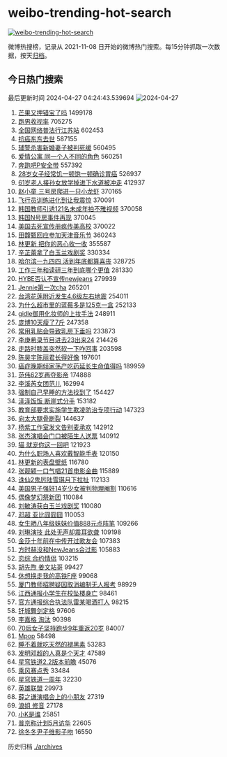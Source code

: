 # weibo-trending-hot-search

[![weibo-trending-hot-search](https://github.com/ameizi/weibo-trending-hot-search/actions/workflows/ci.yml/badge.svg)](https://github.com/ameizi/weibo-trending-hot-search/actions/workflows/ci.yml)

微博热搜榜，记录从 2021-11-08 日开始的微博热门搜索。每15分钟抓取一次数据，按天[归档](./archives)。

## 今日热门搜索

<!-- BEGIN --> 
最后更新时间 2024-04-27 04:24:43.539694 
![2024-04-27](https://imgs-storage.s3.us-east-005.backblazeb2.com/20240427/2024-04-27.png?versionId=4_z8fbbed132d73df8689c40f13_f101e214b1eab06b6_d20240426_m202443_c005_v0501008_t0014_u01714163083162) 
1. [芒果又押错宝了吗](https://s.weibo.com/weibo?q=%E8%8A%92%E6%9E%9C%E5%8F%88%E6%8A%BC%E9%94%99%E5%AE%9D%E4%BA%86%E5%90%97&t=31&band_rank=1&Refer=top) 1499178
1. [跑男收视率](https://s.weibo.com/weibo?q=%E8%B7%91%E7%94%B7%E6%94%B6%E8%A7%86%E7%8E%87&t=31&band_rank=2&Refer=top) 705275
1. [全国网络普法行江苏站](https://s.weibo.com/weibo?q=%23%E5%85%A8%E5%9B%BD%E7%BD%91%E7%BB%9C%E6%99%AE%E6%B3%95%E8%A1%8C%E6%B1%9F%E8%8B%8F%E7%AB%99%23&t=31&band_rank=3&Refer=top) 602453
1. [抗癌东东去世](https://s.weibo.com/weibo?q=%23%E6%8A%97%E7%99%8C%E4%B8%9C%E4%B8%9C%E5%8E%BB%E4%B8%96%23&t=31&band_rank=4&Refer=top) 587155
1. [辅警杀害新婚妻子被判死缓](https://s.weibo.com/weibo?q=%23%E8%BE%85%E8%AD%A6%E6%9D%80%E5%AE%B3%E6%96%B0%E5%A9%9A%E5%A6%BB%E5%AD%90%E8%A2%AB%E5%88%A4%E6%AD%BB%E7%BC%93%23&t=31&band_rank=21&Refer=top) 560495
1. [爱情公寓 同一个人不同的角色](https://s.weibo.com/weibo?q=%E7%88%B1%E6%83%85%E5%85%AC%E5%AF%93%20%E5%90%8C%E4%B8%80%E4%B8%AA%E4%BA%BA%E4%B8%8D%E5%90%8C%E7%9A%84%E8%A7%92%E8%89%B2&t=31&band_rank=7&Refer=top) 560251
1. [奔跑吧P安全带](https://s.weibo.com/weibo?q=%E5%A5%94%E8%B7%91%E5%90%A7P%E5%AE%89%E5%85%A8%E5%B8%A6&t=31&band_rank=5&Refer=top) 557392
1. [28岁女子经常饥一顿饱一顿确诊胃癌](https://s.weibo.com/weibo?q=%2328%E5%B2%81%E5%A5%B3%E5%AD%90%E7%BB%8F%E5%B8%B8%E9%A5%A5%E4%B8%80%E9%A1%BF%E9%A5%B1%E4%B8%80%E9%A1%BF%E7%A1%AE%E8%AF%8A%E8%83%83%E7%99%8C%23&t=31&band_rank=6&Refer=top) 526937
1. [61岁老人接孙女放学掉进下水道被冲走](https://s.weibo.com/weibo?q=%2361%E5%B2%81%E8%80%81%E4%BA%BA%E6%8E%A5%E5%AD%99%E5%A5%B3%E6%94%BE%E5%AD%A6%E6%8E%89%E8%BF%9B%E4%B8%8B%E6%B0%B4%E9%81%93%E8%A2%AB%E5%86%B2%E8%B5%B0%23&t=31&band_rank=8&Refer=top) 412937
1. [赵小童 三号房爬进一只小龙虾](https://s.weibo.com/weibo?q=%E8%B5%B5%E5%B0%8F%E7%AB%A5%20%E4%B8%89%E5%8F%B7%E6%88%BF%E7%88%AC%E8%BF%9B%E4%B8%80%E5%8F%AA%E5%B0%8F%E9%BE%99%E8%99%BE&t=31&band_rank=9&Refer=top) 370165
1. [飞行员训练进化到让我震惊](https://s.weibo.com/weibo?q=%23%E9%A3%9E%E8%A1%8C%E5%91%98%E8%AE%AD%E7%BB%83%E8%BF%9B%E5%8C%96%E5%88%B0%E8%AE%A9%E6%88%91%E9%9C%87%E6%83%8A%23&t=31&band_rank=10&Refer=top) 370091
1. [韩国教师引诱121名未成年拍不雅视频](https://s.weibo.com/weibo?q=%23%E9%9F%A9%E5%9B%BD%E6%95%99%E5%B8%88%E5%BC%95%E8%AF%B1121%E5%90%8D%E6%9C%AA%E6%88%90%E5%B9%B4%E6%8B%8D%E4%B8%8D%E9%9B%85%E8%A7%86%E9%A2%91%23&t=31&band_rank=11&Refer=top) 370058
1. [韩国N号房事件再现](https://s.weibo.com/weibo?q=%23%E9%9F%A9%E5%9B%BDN%E5%8F%B7%E6%88%BF%E4%BA%8B%E4%BB%B6%E5%86%8D%E7%8E%B0%23&t=31&band_rank=12&Refer=top) 370045
1. [美国去死宣传册疯传美高校](https://s.weibo.com/weibo?q=%23%E7%BE%8E%E5%9B%BD%E5%8E%BB%E6%AD%BB%E5%AE%A3%E4%BC%A0%E5%86%8C%E7%96%AF%E4%BC%A0%E7%BE%8E%E9%AB%98%E6%A0%A1%23&t=31&band_rank=13&Refer=top) 370022
1. [田馥甄回应参加天津音乐节](https://s.weibo.com/weibo?q=%23%E7%94%B0%E9%A6%A5%E7%94%84%E5%9B%9E%E5%BA%94%E5%8F%82%E5%8A%A0%E5%A4%A9%E6%B4%A5%E9%9F%B3%E4%B9%90%E8%8A%82%23&t=31&band_rank=32&Refer=top) 360243
1. [林更新 把你的恶心收一收](https://s.weibo.com/weibo?q=%E6%9E%97%E6%9B%B4%E6%96%B0%20%E6%8A%8A%E4%BD%A0%E7%9A%84%E6%81%B6%E5%BF%83%E6%94%B6%E4%B8%80%E6%94%B6&t=31&band_rank=14&Refer=top) 355587
1. [辛芷蕾拿了白玉兰戏剧奖](https://s.weibo.com/weibo?q=%23%E8%BE%9B%E8%8A%B7%E8%95%BE%E6%8B%BF%E4%BA%86%E7%99%BD%E7%8E%89%E5%85%B0%E6%88%8F%E5%89%A7%E5%A5%96%23&t=31&band_rank=15&Refer=top) 330334
1. [哈尔滨一九四四 活到年底都算喜丧](https://s.weibo.com/weibo?q=%E5%93%88%E5%B0%94%E6%BB%A8%E4%B8%80%E4%B9%9D%E5%9B%9B%E5%9B%9B%20%E6%B4%BB%E5%88%B0%E5%B9%B4%E5%BA%95%E9%83%BD%E7%AE%97%E5%96%9C%E4%B8%A7&t=31&band_rank=16&Refer=top) 328725
1. [工作三年和读研三年到底哪个更值](https://s.weibo.com/weibo?q=%23%E5%B7%A5%E4%BD%9C%E4%B8%89%E5%B9%B4%E5%92%8C%E8%AF%BB%E7%A0%94%E4%B8%89%E5%B9%B4%E5%88%B0%E5%BA%95%E5%93%AA%E4%B8%AA%E6%9B%B4%E5%80%BC%23&t=31&band_rank=29&Refer=top) 281330
1. [HYBE否认不宣传newjeans](https://s.weibo.com/weibo?q=%23HYBE%E5%90%A6%E8%AE%A4%E4%B8%8D%E5%AE%A3%E4%BC%A0newjeans%23&t=31&band_rank=17&Refer=top) 279939
1. [Jennie第一次cha](https://s.weibo.com/weibo?q=%23Jennie%E7%AC%AC%E4%B8%80%E6%AC%A1cha%23&t=31&band_rank=18&Refer=top) 265201
1. [台湾花莲附近发生4.6级左右地震](https://s.weibo.com/weibo?q=%23%E5%8F%B0%E6%B9%BE%E8%8A%B1%E8%8E%B2%E9%99%84%E8%BF%91%E5%8F%91%E7%94%9F4.6%E7%BA%A7%E5%B7%A6%E5%8F%B3%E5%9C%B0%E9%9C%87%23&t=31&band_rank=11&Refer=top) 254011
1. [为什么超市里的蓝莓多是125克一盒](https://s.weibo.com/weibo?q=%23%E4%B8%BA%E4%BB%80%E4%B9%88%E8%B6%85%E5%B8%82%E9%87%8C%E7%9A%84%E8%93%9D%E8%8E%93%E5%A4%9A%E6%98%AF125%E5%85%8B%E4%B8%80%E7%9B%92%23&t=31&band_rank=19&Refer=top) 252133
1. [gidle御用化妆师的上妆手法](https://s.weibo.com/weibo?q=gidle%E5%BE%A1%E7%94%A8%E5%8C%96%E5%A6%86%E5%B8%88%E7%9A%84%E4%B8%8A%E5%A6%86%E6%89%8B%E6%B3%95&t=31&band_rank=20&Refer=top) 248911
1. [庞博10天瘦了7斤](https://s.weibo.com/weibo?q=%23%E5%BA%9E%E5%8D%9A10%E5%A4%A9%E7%98%A6%E4%BA%867%E6%96%A4%23&t=31&band_rank=22&Refer=top) 247358
1. [常用乳贴会导致乳房下垂吗](https://s.weibo.com/weibo?q=%23%E5%B8%B8%E7%94%A8%E4%B9%B3%E8%B4%B4%E4%BC%9A%E5%AF%BC%E8%87%B4%E4%B9%B3%E6%88%BF%E4%B8%8B%E5%9E%82%E5%90%97%23&t=31&band_rank=23&Refer=top) 233873
1. [李庚希录节目进去23出来24](https://s.weibo.com/weibo?q=%E6%9D%8E%E5%BA%9A%E5%B8%8C%E5%BD%95%E8%8A%82%E7%9B%AE%E8%BF%9B%E5%8E%BB23%E5%87%BA%E6%9D%A524&t=31&band_rank=27&Refer=top) 214426
1. [走路时膝盖突然软一下咋回事](https://s.weibo.com/weibo?q=%23%E8%B5%B0%E8%B7%AF%E6%97%B6%E8%86%9D%E7%9B%96%E7%AA%81%E7%84%B6%E8%BD%AF%E4%B8%80%E4%B8%8B%E5%92%8B%E5%9B%9E%E4%BA%8B%23&t=31&band_rank=24&Refer=top) 203598
1. [陈昊宇陈丽君长得好像](https://s.weibo.com/weibo?q=%E9%99%88%E6%98%8A%E5%AE%87%E9%99%88%E4%B8%BD%E5%90%9B%E9%95%BF%E5%BE%97%E5%A5%BD%E5%83%8F&t=31&band_rank=25&Refer=top) 197601
1. [癌症晚期倾家荡产吃药延长生命值得吗](https://s.weibo.com/weibo?q=%23%E7%99%8C%E7%97%87%E6%99%9A%E6%9C%9F%E5%80%BE%E5%AE%B6%E8%8D%A1%E4%BA%A7%E5%90%83%E8%8D%AF%E5%BB%B6%E9%95%BF%E7%94%9F%E5%91%BD%E5%80%BC%E5%BE%97%E5%90%97%23&t=31&band_rank=26&Refer=top) 189959
1. [范伟62岁再夺影帝](https://s.weibo.com/weibo?q=%23%E8%8C%83%E4%BC%9F62%E5%B2%81%E5%86%8D%E5%A4%BA%E5%BD%B1%E5%B8%9D%23&t=31&band_rank=28&Refer=top) 174888
1. [李溪芮女团范儿](https://s.weibo.com/weibo?q=%23%E6%9D%8E%E6%BA%AA%E8%8A%AE%E5%A5%B3%E5%9B%A2%E8%8C%83%E5%84%BF%23&t=31&band_rank=29&Refer=top) 162994
1. [强制自己早睡的方法找到了](https://s.weibo.com/weibo?q=%23%E5%BC%BA%E5%88%B6%E8%87%AA%E5%B7%B1%E6%97%A9%E7%9D%A1%E7%9A%84%E6%96%B9%E6%B3%95%E6%89%BE%E5%88%B0%E4%BA%86%23&t=31&band_rank=29&Refer=top) 154427
1. [泽泽饭饭 断崖式分手](https://s.weibo.com/weibo?q=%E6%B3%BD%E6%B3%BD%E9%A5%AD%E9%A5%AD%20%E6%96%AD%E5%B4%96%E5%BC%8F%E5%88%86%E6%89%8B&t=31&band_rank=33&Refer=top) 153182
1. [教育部要求实施学生欺凌防治专项行动](https://s.weibo.com/weibo?q=%23%E6%95%99%E8%82%B2%E9%83%A8%E8%A6%81%E6%B1%82%E5%AE%9E%E6%96%BD%E5%AD%A6%E7%94%9F%E6%AC%BA%E5%87%8C%E9%98%B2%E6%B2%BB%E4%B8%93%E9%A1%B9%E8%A1%8C%E5%8A%A8%23&t=31&band_rank=30&Refer=top) 147323
1. [向太大腿骨断裂](https://s.weibo.com/weibo?q=%23%E5%90%91%E5%A4%AA%E5%A4%A7%E8%85%BF%E9%AA%A8%E6%96%AD%E8%A3%82%23&t=31&band_rank=31&Refer=top) 144637
1. [杨紫工作室发文告别麦承欢](https://s.weibo.com/weibo?q=%23%E6%9D%A8%E7%B4%AB%E5%B7%A5%E4%BD%9C%E5%AE%A4%E5%8F%91%E6%96%87%E5%91%8A%E5%88%AB%E9%BA%A6%E6%89%BF%E6%AC%A2%23&t=31&band_rank=32&Refer=top) 142912
1. [张杰演唱会门口被陌生人送票](https://s.weibo.com/weibo?q=%23%E5%BC%A0%E6%9D%B0%E6%BC%94%E5%94%B1%E4%BC%9A%E9%97%A8%E5%8F%A3%E8%A2%AB%E9%99%8C%E7%94%9F%E4%BA%BA%E9%80%81%E7%A5%A8%23&t=31&band_rank=33&Refer=top) 140912
1. [猫 就宠你这一回吧](https://s.weibo.com/weibo?q=%E7%8C%AB%20%E5%B0%B1%E5%AE%A0%E4%BD%A0%E8%BF%99%E4%B8%80%E5%9B%9E%E5%90%A7&t=31&band_rank=34&Refer=top) 121923
1. [为什么职场人喜欢戴智能手表](https://s.weibo.com/weibo?q=%23%E4%B8%BA%E4%BB%80%E4%B9%88%E8%81%8C%E5%9C%BA%E4%BA%BA%E5%96%9C%E6%AC%A2%E6%88%B4%E6%99%BA%E8%83%BD%E6%89%8B%E8%A1%A8%23&t=31&band_rank=35&Refer=top) 120150
1. [林更新的表盘壁纸](https://s.weibo.com/weibo?q=%23%E6%9E%97%E6%9B%B4%E6%96%B0%E7%9A%84%E8%A1%A8%E7%9B%98%E5%A3%81%E7%BA%B8%23&t=31&band_rank=36&Refer=top) 116780
1. [张靓颖一口气唱21首电影金曲](https://s.weibo.com/weibo?q=%23%E5%BC%A0%E9%9D%93%E9%A2%96%E4%B8%80%E5%8F%A3%E6%B0%94%E5%94%B121%E9%A6%96%E7%94%B5%E5%BD%B1%E9%87%91%E6%9B%B2%23&t=31&band_rank=37&Refer=top) 115889
1. [诛仙2鬼厉陆雪琪月下拉扯](https://s.weibo.com/weibo?q=%23%E8%AF%9B%E4%BB%992%E9%AC%BC%E5%8E%89%E9%99%86%E9%9B%AA%E7%90%AA%E6%9C%88%E4%B8%8B%E6%8B%89%E6%89%AF%23&t=31&band_rank=38&Refer=top) 112133
1. [美国男子强奸14岁少女被判物理阉割](https://s.weibo.com/weibo?q=%23%E7%BE%8E%E5%9B%BD%E7%94%B7%E5%AD%90%E5%BC%BA%E5%A5%B814%E5%B2%81%E5%B0%91%E5%A5%B3%E8%A2%AB%E5%88%A4%E7%89%A9%E7%90%86%E9%98%89%E5%89%B2%23&t=31&band_rank=39&Refer=top) 110616
1. [偶像梦幻祭新团](https://s.weibo.com/weibo?q=%E5%81%B6%E5%83%8F%E6%A2%A6%E5%B9%BB%E7%A5%AD%E6%96%B0%E5%9B%A2&t=31&band_rank=40&Refer=top) 110084
1. [刘敏涛获白玉兰戏剧奖](https://s.weibo.com/weibo?q=%23%E5%88%98%E6%95%8F%E6%B6%9B%E8%8E%B7%E7%99%BD%E7%8E%89%E5%85%B0%E6%88%8F%E5%89%A7%E5%A5%96%23&t=31&band_rank=41&Refer=top) 110080
1. [邓超 亚比囧囧囧](https://s.weibo.com/weibo?q=%E9%82%93%E8%B6%85%20%E4%BA%9A%E6%AF%94%E5%9B%A7%E5%9B%A7%E5%9B%A7&t=31&band_rank=42&Refer=top) 110053
1. [女生晒八年级妹妹价值888元点阵笔](https://s.weibo.com/weibo?q=%23%E5%A5%B3%E7%94%9F%E6%99%92%E5%85%AB%E5%B9%B4%E7%BA%A7%E5%A6%B9%E5%A6%B9%E4%BB%B7%E5%80%BC888%E5%85%83%E7%82%B9%E9%98%B5%E7%AC%94%23&t=31&band_rank=34&Refer=top) 109266
1. [刘琳演技 此处无声却震耳欲聋](https://s.weibo.com/weibo?q=%E5%88%98%E7%90%B3%E6%BC%94%E6%8A%80%20%E6%AD%A4%E5%A4%84%E6%97%A0%E5%A3%B0%E5%8D%B4%E9%9C%87%E8%80%B3%E6%AC%B2%E8%81%8B&t=31&band_rank=24&Refer=top) 109198
1. [金莎十年前在中传开过歌友会](https://s.weibo.com/weibo?q=%23%E9%87%91%E8%8E%8E%E5%8D%81%E5%B9%B4%E5%89%8D%E5%9C%A8%E4%B8%AD%E4%BC%A0%E5%BC%80%E8%BF%87%E6%AD%8C%E5%8F%8B%E4%BC%9A%23&t=31&band_rank=36&Refer=top) 107383
1. [方时赫没和NewJeans合过影](https://s.weibo.com/weibo?q=%23%E6%96%B9%E6%97%B6%E8%B5%AB%E6%B2%A1%E5%92%8CNewJeans%E5%90%88%E8%BF%87%E5%BD%B1%23&t=31&band_rank=43&Refer=top) 105883
1. [恋综 合约情侣](https://s.weibo.com/weibo?q=%E6%81%8B%E7%BB%BC%20%E5%90%88%E7%BA%A6%E6%83%85%E4%BE%A3&t=31&band_rank=44&Refer=top) 103215
1. [胡先煦 姜文站哥](https://s.weibo.com/weibo?q=%E8%83%A1%E5%85%88%E7%85%A6%20%E5%A7%9C%E6%96%87%E7%AB%99%E5%93%A5&t=31&band_rank=45&Refer=top) 99427
1. [休想换走我的高铁F座](https://s.weibo.com/weibo?q=%23%E4%BC%91%E6%83%B3%E6%8D%A2%E8%B5%B0%E6%88%91%E7%9A%84%E9%AB%98%E9%93%81F%E5%BA%A7%23&t=31&band_rank=46&Refer=top) 99068
1. [厦门教师招聘疑因取消编制无人报考](https://s.weibo.com/weibo?q=%23%E5%8E%A6%E9%97%A8%E6%95%99%E5%B8%88%E6%8B%9B%E8%81%98%E7%96%91%E5%9B%A0%E5%8F%96%E6%B6%88%E7%BC%96%E5%88%B6%E6%97%A0%E4%BA%BA%E6%8A%A5%E8%80%83%23&t=31&band_rank=47&Refer=top) 98929
1. [江西通报小学生在校坠楼身亡](https://s.weibo.com/weibo?q=%23%E6%B1%9F%E8%A5%BF%E9%80%9A%E6%8A%A5%E5%B0%8F%E5%AD%A6%E7%94%9F%E5%9C%A8%E6%A0%A1%E5%9D%A0%E6%A5%BC%E8%BA%AB%E4%BA%A1%23&t=31&band_rank=48&Refer=top) 98461
1. [官方通报综合执法队雷某喝酒打人](https://s.weibo.com/weibo?q=%23%E5%AE%98%E6%96%B9%E9%80%9A%E6%8A%A5%E7%BB%BC%E5%90%88%E6%89%A7%E6%B3%95%E9%98%9F%E9%9B%B7%E6%9F%90%E5%96%9D%E9%85%92%E6%89%93%E4%BA%BA%23&t=31&band_rank=49&Refer=top) 98215
1. [钎城舞剑定格](https://s.weibo.com/weibo?q=%E9%92%8E%E5%9F%8E%E8%88%9E%E5%89%91%E5%AE%9A%E6%A0%BC&t=31&band_rank=50&Refer=top) 97606
1. [李嘉格 淘汰](https://s.weibo.com/weibo?q=%E6%9D%8E%E5%98%89%E6%A0%BC%20%E6%B7%98%E6%B1%B0&t=31&band_rank=44&Refer=top) 90398
1. [70后女子坚持跑步9年重返20岁](https://s.weibo.com/weibo?q=%2370%E5%90%8E%E5%A5%B3%E5%AD%90%E5%9D%9A%E6%8C%81%E8%B7%91%E6%AD%A59%E5%B9%B4%E9%87%8D%E8%BF%9420%E5%B2%81%23&t=31&band_rank=48&Refer=top) 84007
1. [Mpop](https://s.weibo.com/weibo?q=Mpop&t=31&band_rank=43&Refer=top) 58498
1. [睡不着就吃天然的褪黑素](https://s.weibo.com/weibo?q=%23%E7%9D%A1%E4%B8%8D%E7%9D%80%E5%B0%B1%E5%90%83%E5%A4%A9%E7%84%B6%E7%9A%84%E8%A4%AA%E9%BB%91%E7%B4%A0%23&t=31&band_rank=39&Refer=top) 53283
1. [发明邓超的人真是个天才](https://s.weibo.com/weibo?q=%23%E5%8F%91%E6%98%8E%E9%82%93%E8%B6%85%E7%9A%84%E4%BA%BA%E7%9C%9F%E6%98%AF%E4%B8%AA%E5%A4%A9%E6%89%8D%23&t=31&band_rank=28&Refer=top) 47589
1. [星穹铁道2.2版本前瞻](https://s.weibo.com/weibo?q=%23%E6%98%9F%E7%A9%B9%E9%93%81%E9%81%932.2%E7%89%88%E6%9C%AC%E5%89%8D%E7%9E%BB%23&t=31&band_rank=45&Refer=top) 45076
1. [乘风赛点秀](https://s.weibo.com/weibo?q=%E4%B9%98%E9%A3%8E%E8%B5%9B%E7%82%B9%E7%A7%80&t=31&band_rank=36&Refer=top) 33484
1. [星穹铁道一周年](https://s.weibo.com/weibo?q=%23%E6%98%9F%E7%A9%B9%E9%93%81%E9%81%93%E4%B8%80%E5%91%A8%E5%B9%B4%23&t=31&band_rank=50&Refer=top) 32230
1. [英雄联盟](https://s.weibo.com/weibo?q=%23%E8%8B%B1%E9%9B%84%E8%81%94%E7%9B%9F%23&t=31&band_rank=50&Refer=top) 29973
1. [薛之谦演唱会上的小朋友](https://s.weibo.com/weibo?q=%23%E8%96%9B%E4%B9%8B%E8%B0%A6%E6%BC%94%E5%94%B1%E4%BC%9A%E4%B8%8A%E7%9A%84%E5%B0%8F%E6%9C%8B%E5%8F%8B%23&t=31&band_rank=45&Refer=top) 27319
1. [浪姐 修音](https://s.weibo.com/weibo?q=%E6%B5%AA%E5%A7%90%20%E4%BF%AE%E9%9F%B3&t=31&band_rank=36&Refer=top) 27178
1. [小K是谁](https://s.weibo.com/weibo?q=%E5%B0%8FK%E6%98%AF%E8%B0%81&t=31&band_rank=40&Refer=top) 25851
1. [普京称计划5月访华](https://s.weibo.com/weibo?q=%23%E6%99%AE%E4%BA%AC%E7%A7%B0%E8%AE%A1%E5%88%925%E6%9C%88%E8%AE%BF%E5%8D%8E%23&t=31&band_rank=30&Refer=top) 22605
1. [徐冬冬尹子维影子吻](https://s.weibo.com/weibo?q=%23%E5%BE%90%E5%86%AC%E5%86%AC%E5%B0%B9%E5%AD%90%E7%BB%B4%E5%BD%B1%E5%AD%90%E5%90%BB%23&t=31&band_rank=50&Refer=top) 16550
<!-- END -->

历史归档 [./archives](./archives)

